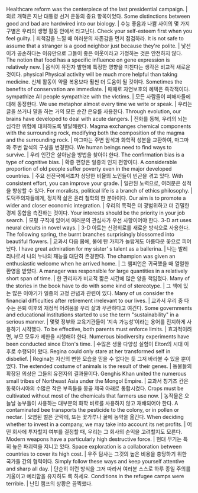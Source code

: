 Healthcare reform was the centerpiece of the last presidential campaign.	| 의료 개혁은 지난 대통령 선거 운동의 중요 항목이었다.
Some distinctions between good and bad are hardwired into our biology.		| 수능 좋음과 나쁨 사이의 몇 가지 구별은 우리의 생명 활동 안에서 타고난다.
Check your self-esteem first when you feel guilty.	| 죄책감을 느낄 때 여러분의 자존감을 먼저 점검하라.
It is not safe to assume that a stranger is a good neighbor just because they're polite.	|  낯선 이가 공손하다는 이유만으로 그들이 좋은 이웃이라고 가정하는 것은 안전하지 않다.
The notion that food has a specific influence on gene expression is relatively new.	| 음식이 유전자 발현에 특정한 영향을 미친다는 생각은 비교적 새로운 것이다.
physical Physical activity will be much more helpful than taking medicine. 신체 활동이 약물 복용보다 훨씬 더 도움이 될 것이다.
Sometimes the benefits of conservation are immediate.	| 때때로 자연보호의 혜택은 즉각적이다.
sympathize All people sympathize with the victims. 	| 모든 사람들이 피해자들에 대해 동정한다.
We use metaphor almost every time we write or speak. 	| 우리는 글을 쓰거나 말을 하는 거의 모든 순간 은유를 사용한다.
Through evolution, our brains have developed to deal with acute dangers.	| 진화를 동해, 우리의 뇌는 심각한 위험에 대처하도록 발달해왔다.
Magma exchanges chemical components with the surrounding rock, modifying both the composition of the magma and the surrounding rock. 	| 마그마는 주변 암석과 화학적 성분을 교환하여, 마그마와 주변 암석의 구성을 변경한다.
We human beings need to find ways to survive.	| 우리 인간은 살아남을 방법을 찾아야 한다.
The confirmation bias is a type of cognitive bias.	| 확증 편향은 일종의 인지 편향이다.
A considerable proportion of old people suffer poverty even in the major developed countries.	| 주요 선진국에서조차 상당한 비율의 노인들이 빈곤을 겪고 있다.
With consistent effort, you can improve your grade.	| 일관된 노력으로, 여러분은 성적을 향상할 수 있다.
For moralists, political life is a branch of ethics philosophy.	| 도덕주의자들에게, 정치적 삶은 윤리 철학의 한 분야이다.
Our aim is to promote a wider and closer economic integration.	| 우리의 목적은 더 광범위하고 더 긴밀한 경제 동합을 촉진하는 것이다.
Your interests should be the priority in your job search.	| 모평 구직에 있어서 여러분의 관심사가 우선 사항이어야 한다.
3-D art uses neural circuits in novel ways.	| 3-D 아트는 신경회로를 새로운 방식으로 사용한다.
The following spring, the burnt branches surprisingly blossomed into beautiful flowers.	| 교과서 다음 봄에, 불에 탄 가지가 놀랍게도 아름다운 꽃으로 피어났다.
I have great admiration for my sister' s talent as a ballerina.	| 나는 발레리나로서 나의 누나의 재능을 대단히 존경한다.
The champion was given an enthusiastic welcome when he arrived home.	| 그 챔피언은 귀국했을 때 열렬한 환영을 받았다.
A manager was responsible for large quantities in a relatively short span of time.	| 한 관리자가 비교적 짧은 시간에 많은 양을 책임졌다.
Many of the stories in the book have to do with some kind of stereotype.	| 그 책에 있는 많은 이야기가 일종의 고정 관념과 관련이 있다.
Many of us consider the financial difficulties after retirement irrelevant to our lives.	| 교과서 우리 중 다수는 은퇴 이후의 재정적 어려움을 우리 삶과 무관하다고 여긴다.
Some governments and educational institutions started to use the term "sustainability" in a serious manner.	| 몇몇 정부와 교육기관들이 '지속 가능성'이라는 용어를 진지하게 사용하기 시작했다.
To be effective, both parents must enforce limits.	| 효과적이려면, 부모 모두가 제한을 시행해야 한다. 
Numerous biodiversity experiments have been conducted since Elton's time.	| 수많은 생물 다양성 실험이 Elton의 시대 이후로 수행되어 왔다.
Regina could only stare at her transformed self in disbelief.	| Regina는 자신의 변한 모습을 믿을 수 없다는 듯 그저 바라볼 수 있을 뿐이었다.
The extended costume of animals is the result of their genes. 	| 동물들의 확장된 의상은 그들의 유전자의 결과물이다.
Genghis Khan united the numerous small tribes of Northeast Asia under the Mongol Empire.	| 교과서 칭기즈 칸은 동북아시아의 수많은 작은 부족들을 몽골 제국 아래로 통합시켰다.
Crops must be cultivated without most of the chemicals that farmers use now.	| 농작물은 오늘날 농부들이 사용하는 대부분의 화학 비료를 사용하지 않고 재배되어야 한다.
A contaminated bee transports the pesticide to the colony, or in pollen or nectar.	| 오염된 벌은 군락에, 또는 꽃가루나 꿀에 농약을 옮긴다.
When deciding whether to invest in a company, we may take into account its net profits.	| 어떤 회사에 투자할지 여부를 결정할 때, 우리는 그 회사의 순익을 고려할지도 모른다.
Modern weapons have a particularly high destructive force.	| 현대 무기는 특히 높은 파괴력을 지니고 있다.
Space exploration is a collaboration between countries to cover its high cost.	| 우주 탐사는 그것의 높은 비용을 충당하기 위한 국가들 간의 협력이다.
Simply follow these ways and keep yourself attentive and sharp all day.	| 단순히 이런 방식을 그저 따라서 여러분 스스로 하루 종일 주의를 기울이고 예리함을 유지하도 록 하세요.
Conditions in the refugee camps were terrible. 		| 난민 캠프의 상황은 끔찍했다.